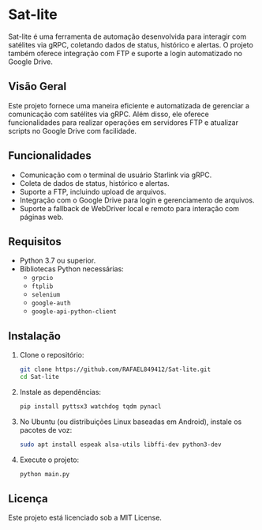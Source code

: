 # Sat-lite

Sat-lite é uma ferramenta de automação desenvolvida para interagir com satélites via gRPC, coletando dados de status, histórico e alertas. O projeto também oferece integração com FTP e suporte a login automatizado no Google Drive.

## Visão Geral

Este projeto fornece uma maneira eficiente e automatizada de gerenciar a comunicação com satélites via gRPC. Além disso, ele oferece funcionalidades para realizar operações em servidores FTP e atualizar scripts no Google Drive com facilidade.

## Funcionalidades

- Comunicação com o terminal de usuário Starlink via gRPC.
- Coleta de dados de status, histórico e alertas.
- Suporte a FTP, incluindo upload de arquivos.
- Integração com o Google Drive para login e gerenciamento de arquivos.
- Suporte a fallback de WebDriver local e remoto para interação com páginas web.

## Requisitos

- Python 3.7 ou superior.
- Bibliotecas Python necessárias:
  - `grpcio`
  - `ftplib`
  - `selenium`
  - `google-auth`
  - `google-api-python-client`

## Instalação

1. Clone o repositório:
   ```bash
   git clone https://github.com/RAFAEL849412/Sat-lite.git
   cd Sat-lite
   ```

2. Instale as dependências:
   ```bash
   pip install pyttsx3 watchdog tqdm pynacl
   ```

3. No Ubuntu (ou distribuições Linux baseadas em Android), instale os pacotes de voz:
   ```bash
   sudo apt install espeak alsa-utils libffi-dev python3-dev
   ```

5. Execute o projeto:
   ```bash
   python main.py
   ```

## Licença

Este projeto está licenciado sob a MIT License.

